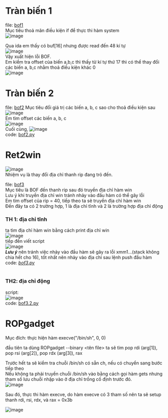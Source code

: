 # Tràn biến 1  
file: [bof1](https://github.com/wan-hyhty/trainning/blob/task-1/bof1)  
Mục tiêu thoả mãn điều kiện if để thực thi hàm system  
![image](https://user-images.githubusercontent.com/111769169/218325211-d41a3607-19b0-4012-b19e-f836caf09ca0.png)  

Qua ida em thấy có buf[16] nhưng được read đến 48 kí tự  
![image](https://user-images.githubusercontent.com/111769169/218325058-17acbc96-f7d0-499e-83b9-84562322136a.png)  
Vậy xuất hiện lỗi BOF.  
Em kiểm tra offset của biến a,b,c thì thấy từ kí tự thứ 17 thì có thể thay đổi các biến a, b,c nhằm thoả điều kiện khác 0  
![image](https://user-images.githubusercontent.com/111769169/218325995-9102a556-f18c-497e-86ef-206d1f29c76c.png)  
  
  
# Tràn biến 2
file: [bof2](https://github.com/wan-hyhty/trainning/blob/task-1/bof2)
Mục tiêu đổi giá trị các biến a, b, c sao cho thoả điều kiện sau  
![image](https://user-images.githubusercontent.com/111769169/218327149-d49ab298-6e9b-4e76-abde-0053a8aba3b9.png)  
Em tìm offset các biến a, b, c  
![image](https://user-images.githubusercontent.com/111769169/218327242-8f466caa-fb24-46ef-b1c6-56c14b6f2d4d.png)  
Cuối cùng, 
![image](https://user-images.githubusercontent.com/111769169/218327686-2d459d1b-817e-4a0c-9e52-42edd6b8b23f.png)  
code: [bof2.py](https://github.com/wan-hyhty/trainning/blob/task-1/bof2.py)  
  
  
# Ret2win
![image](https://user-images.githubusercontent.com/111769169/218328023-c8bb1666-93c8-466f-8e19-ade44d943f29.png)  
Nhiệm vụ là thay đổi địa chỉ thanh rip đang trỏ đến.  
  
file: [bof3](https://github.com/wan-hyhty/trainning/blob/task-1/bof3)  
Mục tiêu là BOF đến thanh rip sau đó truyền địa chỉ hàm win  
Lưu ý khi truyền địa chỉ win tránh nhảy vào đầu hàm có thể gây lỗi  
Em tìm offset của rip = 40, tiếp theo ta sẽ truyền địa chỉ hàm win  
Đến đây ta có 2 trường hợp, 1 là địa chỉ tĩnh và 2 là trường hợp địa chỉ động  
### TH 1: địa chỉ tĩnh  
ta tìm địa chỉ hàm win bằng cách print địa chỉ win  
![image](https://user-images.githubusercontent.com/111769169/218329010-433f6602-a022-43e2-95f4-76d2a83eabc7.png)  
tiếp đến viết script  
![image](https://user-images.githubusercontent.com/111769169/218329482-19c4caf8-c760-4297-8cac-2413a2c5bde0.png)  
***Lưu ý*** nên tránh việc nhảy vào đầu hàm sẽ gây ra lỗi xmm1...(stack không chia hết cho 16), tốt nhất nên nhảy vào địa chỉ sau lệnh push đầu hàm  
code: *[bof3.py](https://github.com/wan-hyhty/trainning/blob/task-1/bof3.py)*
#
### TH2: địa chỉ động
script:  
![image](https://user-images.githubusercontent.com/111769169/218329754-7ea621f1-e247-4a90-8ef3-c02c00b259f7.png)  
code: [bof3.2.py](https://github.com/wan-hyhty/trainning/blob/task-1/bof3.2.py)  
   
   
   
# ROPgadget  
Mục đích: thực hiện hàm execve("/bin/sh", 0, 0)  
   
đầu tiên ta dùng ROPgadget --binary <tên file>
ta sẽ tìm pop rdi (arg[1]), pop rsi (arg[2]), pop rdx (arg[3]), rax  
   
Trước hết ta sẽ kiểm tra chuỗi /bin/sh có sẵn ch, nếu có chuyển sang bước tiếp theo  
Nếu không ta phải truyền chuỗi /bin/sh vào bằng cách gọi hàm gets nhưng tham số lưu chuỗi nhập vào ở địa chỉ trống cố định trước đó.  
![image](https://user-images.githubusercontent.com/111769169/218334543-04f98a5b-25ad-4988-9193-41552663902b.png)  
   
Sau đó, thực thi hàm execve, do hàm execve có 3 tham số nên ta sẽ setup thanh rdi, rsi, rdx, và rax = 0x3b  
   
![image](https://user-images.githubusercontent.com/111769169/218334648-7b13bd5e-6288-4c44-89c5-8345294b5f59.png)  




